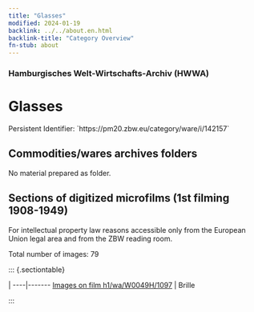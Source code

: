 ```yaml
---
title: "Glasses"
modified: 2024-01-19
backlink: ../../about.en.html
backlink-title: "Category Overview"
fn-stub: about
---
```


### Hamburgisches Welt-Wirtschafts-Archiv (HWWA)

# Glasses

<div class="hint">Persistent Identifier: `https://pm20.zbw.eu/category/ware/i/142157`</div>







## Commodities/wares archives folders





No material prepared as folder.



<a id="filmsections" />

## Sections of digitized microfilms (1st filming 1908-1949)

<p>For intellectual property law reasons accessible only from the European Union legal area and from the ZBW reading room.</p>



<p>Total number of images: 79</p>




::: {.sectiontable}

 | 
----|-------
<a class="btn" href="https://pm20.zbw.eu/film/h1/wa/W0049H/1097" rel="nofollow">Images on film h1/wa/W0049H/1097</a> | Brille


:::
















